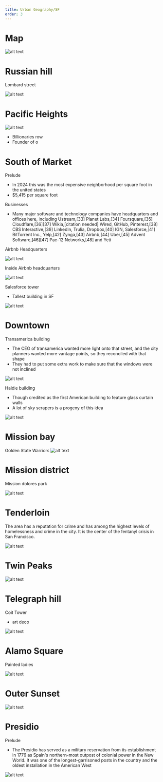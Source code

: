 ```yaml
---
title: Urban Geography/SF
order: 3
---
```


# Map

![alt text](image-2.png)

# Russian hill

Lombard street

![alt text](image-3.png)

# Pacific Heights

![alt text](image-14.png)
- Billionaries row
- Founder of o

# South of Market

Prelude
- In 2024 this was the most expensive neighborhood per square foot in the united states
- $5,415 per square foot

Businesses
- Many major software and technology companies have headquarters and offices here, including Ustream,[33] Planet Labs,[34] Foursquare,[35] Cloudflare,[36][37] Wikia,[citation needed] Wired, GitHub, Pinterest,[38] CBS Interactive,[39] LinkedIn, Trulia, Dropbox,[40] IGN, Salesforce,[41] BitTorrent Inc., Yelp,[42] Zynga,[43] Airbnb,[44] Uber,[45] Advent Software,[46][47] Pac-12 Networks,[48] and Yeti

Airbnb Headquarters

![alt text](image-10.png)

Inside Airbnb headquarters

![alt text](image-11.png)

Salesforce tower
- Tallest building in SF

![alt text](image-12.png)

# Downtown

Transamerica building
- The CEO of transamerica wanted more light onto that street, and the
city planners wanted more vantage points, so they
reconciled with that shape
- They had to put some extra work to make sure that the windows were not
inclined

![alt text](image-6.png)

Haldie building
- Though credited as the first American building to feature glass curtain walls
- A lot of sky scrapers is a progeny of this idea

![alt text](image-7.png)

# Mission bay


Golden State Warriors
![alt text](image-15.png)

# Mission district

Mission dolores park

![alt text](image-16.png)

# Tenderloin

The area has a reputation for crime and has among the highest levels of homelessness and crime in the city. It is the center of the fentanyl crisis in San Francisco.

![alt text](image-17.png)

# Twin Peaks

![alt text](image-13.png)

# Telegraph hill

Coit Tower
- art deco

![alt text](image-4.png)

# Alamo Square

Painted ladies

![alt text](image-5.png)

# Outer Sunset

![alt text](image-8.png)

# Presidio

Prelude
- The Presidio has served as a military reservation from its establishment in 1776 as Spain's northern-most outpost of colonial power in the New World. It was one of the longest-garrisoned posts in the country and the oldest installation in the American West

![alt text](image-9.png)